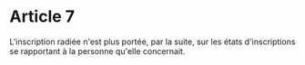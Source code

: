 # Article 7

L'inscription radiée n'est plus portée, par la suite, sur les états d'inscriptions se rapportant à la personne qu'elle concernait.
